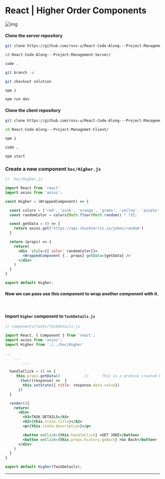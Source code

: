 # React | Higher Order Components



![img](https://i.imgur.com/kMNaggj.jpg)





#### Clone the server repository

```bash
git clone https://github.com/ross-u/React-Code-Along---Project-Management-Server.git

cd React-Code-Along---Project-Management-Server/

code .

git branch -a

git checkout solution

npm i

npm run dev
```





#### Clone the client repository

```bash
git clone https://github.com/ross-u/React-Code-Along---Project-Managemet-Client.git

cd React-Code-Along---Project-Managemet-Client/

npm i

code .

npm start
```







### Create a new component `hoc/Higher.js`



```jsx
//	hoc/Higher.js

import React from 'react'
import axios from 'axios';

const Higher = (WrappedComponent) => {

  const colors = ['red', 'pink', 'orange', 'green', 'yellow', 'purple', 'blue', 'cyan'];
  const randomColor = colors[Math.floor(Math.random() * 7)];

  const getData = () => {
    return axios.get('https://api.chucknorris.io/jokes/random')
  }

  return (props) => {
    return(
      <div  style={{ color: randomColor}}>
        <WrappedComponent {...props} getData={getData} />
      </div>
    )
  }
}

export default Higher; 
```







#### Now we can pass use this component to wrap another component with it.



<br>



#### Import `Higher` component to `TaskDetails.js`



```jsx
// components/tasks/TaskDetails.js

import React, { Component } from 'react';
import axios from 'axios';
import Higher from './../hoc/Higher'

...
	...
		...

  handleClick = () => {
     this.props.getData()			//		This is a promise created by "axios.get"
      .then((response) =>  {
        this.setState({ title: response.data.value})
      })
  } 

  render(){
    return(
      <div>
        <h3>TASK DETAILS</h3>
        <h2>{this.state.title}</h2>
        <p>{this.state.description}</p>

        <button onClick={this.handleClick} >GET JOKE</button>
        <button onClick={this.props.history.goBack} >Go Back</button>
      </div>
    )
  }
}

export default Higher(TaskDetails);
```

****